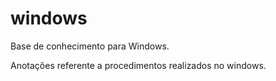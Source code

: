 # windows
Base de conhecimento para Windows.  

Anotações referente a procedimentos realizados no windows.

